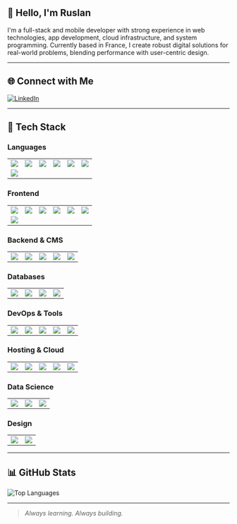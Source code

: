 ## 👋 Hello, I'm Ruslan

I'm a full-stack and mobile developer with strong experience in web technologies, app development, cloud infrastructure, and system programming. Currently based in France, I create robust digital solutions for real-world problems, blending performance with user-centric design.

---

## 🌐 Connect with Me
[![LinkedIn](https://img.shields.io/badge/-LinkedIn-%230077B5?style=flat-square&logo=linkedin&logoColor=white)](https://linkedin.com/in/ruslan-reshetnikov)

---

## 🧰 Tech Stack

### Languages
<table>
  <tr>
    <td><img src="https://img.shields.io/badge/C-%2300599C?style=flat-square&logo=c&logoColor=white" /></td>
    <td><img src="https://img.shields.io/badge/C++-%2300599C?style=flat-square&logo=c%2B%2B&logoColor=white" /></td>
    <td><img src="https://img.shields.io/badge/Python-%233776AB?style=flat-square&logo=python&logoColor=white" /></td>
    <td><img src="https://img.shields.io/badge/JavaScript-%23F7DF1E?style=flat-square&logo=javascript&logoColor=black" /></td>
    <td><img src="https://img.shields.io/badge/TypeScript-%23007ACC?style=flat-square&logo=typescript&logoColor=white" /></td>
    <td><img src="https://img.shields.io/badge/PHP-%23777BB4?style=flat-square&logo=php&logoColor=white" /></td>
  </tr>
  <tr>
    <td><img src="https://img.shields.io/badge/Dart-%230175C2?style=flat-square&logo=dart&logoColor=white" /></td>
  </tr>
</table>

### Frontend
<table>
  <tr>
    <td><img src="https://img.shields.io/badge/React-%2320232a?style=flat-square&logo=react&logoColor=%2361DAFB" /></td>
    <td><img src="https://img.shields.io/badge/React_Native-%2320232a?style=flat-square&logo=react&logoColor=%2361DAFB" /></td>
    <td><img src="https://img.shields.io/badge/Vue.js-%234FC08D?style=flat-square&logo=vuedotjs&logoColor=white" /></td>
    <td><img src="https://img.shields.io/badge/Next.js-black?style=flat-square&logo=next.js&logoColor=white" /></td>
    <td><img src="https://img.shields.io/badge/Nuxt.js-%2300C58E?style=flat-square&logo=nuxt.js&logoColor=white" /></td>
    <td><img src="https://img.shields.io/badge/Flutter-%2302569B?style=flat-square&logo=flutter&logoColor=white" /></td>
  </tr>
  <tr>
    <td><img src="https://img.shields.io/badge/Bootstrap-%238511FA?style=flat-square&logo=bootstrap&logoColor=white" /></td>
  </tr>
</table>

### Backend & CMS
<table>
  <tr>
    <td><img src="https://img.shields.io/badge/Node.js-%23339933?style=flat-square&logo=node.js&logoColor=white" /></td>
    <td><img src="https://img.shields.io/badge/Express-%23404d59?style=flat-square&logo=express&logoColor=white" /></td>
    <td><img src="https://img.shields.io/badge/Symfony-%23000000?style=flat-square&logo=symfony&logoColor=white" /></td>
    <td><img src="https://img.shields.io/badge/Drupal-%230678BE?style=flat-square&logo=drupal&logoColor=white" /></td>
    <td><img src="https://img.shields.io/badge/Joomla-%235091CD?style=flat-square&logo=joomla&logoColor=white" /></td>
  </tr>
</table>

### Databases
<table>
  <tr>
    <td><img src="https://img.shields.io/badge/MySQL-%234479A1?style=flat-square&logo=mysql&logoColor=white" /></td>
    <td><img src="https://img.shields.io/badge/PostgreSQL-%23316192?style=flat-square&logo=postgresql&logoColor=white" /></td>
    <td><img src="https://img.shields.io/badge/SQLite-%2307405e?style=flat-square&logo=sqlite&logoColor=white" /></td>
    <td><img src="https://img.shields.io/badge/MariaDB-%23003545?style=flat-square&logo=mariadb&logoColor=white" /></td>
  </tr>
</table>

### DevOps & Tools
<table>
  <tr>
    <td><img src="https://img.shields.io/badge/Git-%23F05033?style=flat-square&logo=git&logoColor=white" /></td>
    <td><img src="https://img.shields.io/badge/GitHub-%23121011?style=flat-square&logo=github&logoColor=white" /></td>
    <td><img src="https://img.shields.io/badge/GitLab-%23181717?style=flat-square&logo=gitlab&logoColor=white" /></td>
    <td><img src="https://img.shields.io/badge/Docker-%230db7ed?style=flat-square&logo=docker&logoColor=white" /></td>
    <td><img src="https://img.shields.io/badge/Postman-%23FF6C37?style=flat-square&logo=postman&logoColor=white" /></td>
  </tr>
</table>

### Hosting & Cloud
<table>
  <tr>
    <td><img src="https://img.shields.io/badge/AWS-%23FF9900?style=flat-square&logo=amazon-aws&logoColor=white" /></td>
    <td><img src="https://img.shields.io/badge/Google_Cloud-%234285F4?style=flat-square&logo=google-cloud&logoColor=white" /></td>
    <td><img src="https://img.shields.io/badge/OVH-%23123F6D?style=flat-square&logo=ovh&logoColor=white" /></td>
    <td><img src="https://img.shields.io/badge/Apache-%23D42029?style=flat-square&logo=apache&logoColor=white" /></td>
    <td><img src="https://img.shields.io/badge/Nginx-%23009639?style=flat-square&logo=nginx&logoColor=white" /></td>
  </tr>
</table>

### Data Science
<table>
  <tr>
    <td><img src="https://img.shields.io/badge/NumPy-%23013243?style=flat-square&logo=numpy&logoColor=white" /></td>
    <td><img src="https://img.shields.io/badge/Pandas-%23150458?style=flat-square&logo=pandas&logoColor=white" /></td>
    <td><img src="https://img.shields.io/badge/Anaconda-%2344A833?style=flat-square&logo=anaconda&logoColor=white" /></td>
  </tr>
</table>

### Design
<table>
  <tr>
    <td><img src="https://img.shields.io/badge/Figma-%23F24E1E?style=flat-square&logo=figma&logoColor=white" /></td>
    <td><img src="https://img.shields.io/badge/Canva-%2300C4CC?style=flat-square&logo=canva&logoColor=white" /></td>
  </tr>
</table>


---

## 📊 GitHub Stats

![Top Languages](https://github-readme-stats.vercel.app/api/top-langs/?username=a2kad&theme=dark&hide_border=false&layout=compact)

---

> *Always learning. Always building.*

<!-- Generated using custom markdown -->

